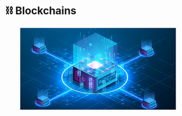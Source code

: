 # ⛓️ Blockchains

<figure><img src="../../../.gitbook/assets/image.png" alt=""><figcaption></figcaption></figure>
